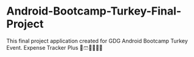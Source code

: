 # Android-Bootcamp-Turkey-Final-Project
This final project application created for GDG Android Bootcamp Turkey Event. Expense Tracker Plus 🛒🩳💵💱💶💷

